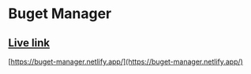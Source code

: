 # Buget Manager
## [Live link](https://buget-manager.netlify.app/)
[https://buget-manager.netlify.app/](https://buget-manager.netlify.app/)
